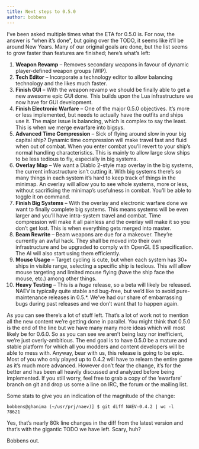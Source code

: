 ```yaml
---
title: Next steps to 0.5.0
author: bobbens
---
```


I’ve been asked multiple times what the ETA for 0.5.0 is. For now, the answer is “when it’s done”, but going over the TODO, it seems like it’ll be around New Years. Many of our original goals are done, but the list seems to grow faster than features are finished; here’s what’s left:

1. **Weapon Revamp** – Removes secondary weapons in favour of dynamic player-defined weapon groups (WIP).
2. **Tech Editor** – Incorporate a technology editor to allow balancing technology and the likes much faster.
3. **Finish GUI** – With the weapon revamp we should be finally able to get a new awesome epic GUI done. This builds upon the Lua infrastructure we now have for GUI development.
4. **Finish Electronic Warfare** – One of the major 0.5.0 objectives.  It’s more or less implemented, but needs to actually have the outfits and ships use it. The major issue is balancing, which is complex to say the least. This is when we merge ewarfare into bigsys.
5. **Advanced Time Compression** – Sick of flying around slow in your big capital ship? Dynamic time compression will make travel fast and fluid when out of combat. When you enter combat you’ll revert to your ship’s normal handling characteristics. This is mainly to allow large slow ships to be less tedious to fly, especially in big systems.
6. **Overlay Map** – We want a Diablo 2-style map overlay in the big systems, the current infrastructure isn’t cutting it. With big systems there’s so many things in each system it’s hard to keep track of things in the minimap. An overlay will allow you to see whole systems, more or less, without sacrificing the minimap’s usefulness in combat. You’ll be able to toggle it on command.
7. **Finish Big Systems** – With the overlay and electronic warfare done we want to finally complete big systems. This means systems will be even larger and you’ll have intra-system travel and combat. Time compression will make it all painless and the overlay will make it so you don’t get lost. This is when everything gets merged into master.
8. **Beam Rewrite** – Beam weapons are due for a makeover. They’re currently an awful hack. They shall be moved into their own infrastructure and be upgraded to comply with OpenGL ES specification. The AI will also start using them efficiently.
9. **Mouse Usage** – Target cycling is cute, but when each system has 30+ ships in visible range, selecting a specific ship is tedious. This will allow mouse targeting and limited mouse flying (have the ship face the mouse, etc.) among other things.
10. **Heavy Testing** – This is a *huge* release, so a beta will likely be released. NAEV is typically quite stable and bug-free, but we’d like to avoid pure-maintenance releases in 0.5.*. We’ve had our share of embarrassing bugs during past releases and we don’t want that to happen again.

As you can see there’s a lot of stuff left. That’s a lot of work not to mention all the new content we’re getting done in parallel. You might think that 0.5.0 is the end of the line but we have many many more ideas which will most likely be for 0.6.0. So as you can see we aren’t being lazy nor inefficient, we’re just overly-ambitious. The end goal is to have 0.5.0 be a mature and stable platform for which all you modders and content developers will be able to mess with. Anyway, bear with us, this release is going to be epic. Most of you who only played up to 0.4.2 will have to relearn the entire game as it’s much more advanced. However don’t fear the change, it’s for the better and has been all heavily discussed and analyzed before being implemented. If you still worry, feel free to grab a copy of the ‘ewarfare’ branch on git and drop us some a line on IRC, the forum or the mailing list.

Some stats to give you an indication of the magnitude of the change:

```
bobbens@ghanima (~/usr/prj/naev)] $ git diff NAEV-0.4.2 | wc -l
78621
```

Yes, that’s nearly 80k line changes in the diff from the latest version and that’s with the gigantic TODO we have left. Scary, huh?

Bobbens out.
